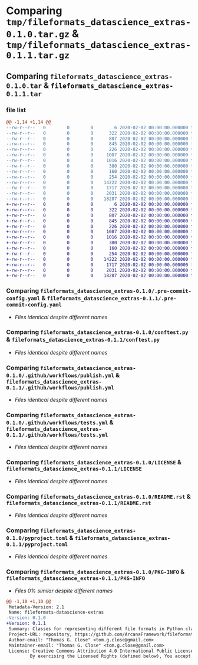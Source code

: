 # Comparing `tmp/fileformats_datascience_extras-0.1.0.tar.gz` & `tmp/fileformats_datascience_extras-0.1.1.tar.gz`

## Comparing `fileformats_datascience_extras-0.1.0.tar` & `fileformats_datascience_extras-0.1.1.tar`

### file list

```diff
@@ -1,14 +1,14 @@
--rw-r--r--   0        0        0        6 2020-02-02 00:00:00.000000 fileformats_datascience_extras-0.1.0/.codespell-ignorewords
--rw-r--r--   0        0        0      322 2020-02-02 00:00:00.000000 fileformats_datascience_extras-0.1.0/.flake8
--rw-r--r--   0        0        0      807 2020-02-02 00:00:00.000000 fileformats_datascience_extras-0.1.0/.pre-commit-config.yaml
--rw-r--r--   0        0        0      845 2020-02-02 00:00:00.000000 fileformats_datascience_extras-0.1.0/conftest.py
--rw-r--r--   0        0        0      226 2020-02-02 00:00:00.000000 fileformats_datascience_extras-0.1.0/pytest.ini
--rw-r--r--   0        0        0     1087 2020-02-02 00:00:00.000000 fileformats_datascience_extras-0.1.0/.github/workflows/publish.yml
--rw-r--r--   0        0        0     1016 2020-02-02 00:00:00.000000 fileformats_datascience_extras-0.1.0/.github/workflows/tests.yml
--rw-r--r--   0        0        0      380 2020-02-02 00:00:00.000000 fileformats_datascience_extras-0.1.0/fileformats/extras/datascience/__init__.py
--rw-r--r--   0        0        0      160 2020-02-02 00:00:00.000000 fileformats_datascience_extras-0.1.0/fileformats/extras/datascience/_version.py
--rw-r--r--   0        0        0      254 2020-02-02 00:00:00.000000 fileformats_datascience_extras-0.1.0/.gitignore
--rw-r--r--   0        0        0    14222 2020-02-02 00:00:00.000000 fileformats_datascience_extras-0.1.0/LICENSE
--rw-r--r--   0        0        0     1717 2020-02-02 00:00:00.000000 fileformats_datascience_extras-0.1.0/README.rst
--rw-r--r--   0        0        0     2031 2020-02-02 00:00:00.000000 fileformats_datascience_extras-0.1.0/pyproject.toml
--rw-r--r--   0        0        0    18287 2020-02-02 00:00:00.000000 fileformats_datascience_extras-0.1.0/PKG-INFO
+-rw-r--r--   0        0        0        6 2020-02-02 00:00:00.000000 fileformats_datascience_extras-0.1.1/.codespell-ignorewords
+-rw-r--r--   0        0        0      322 2020-02-02 00:00:00.000000 fileformats_datascience_extras-0.1.1/.flake8
+-rw-r--r--   0        0        0      807 2020-02-02 00:00:00.000000 fileformats_datascience_extras-0.1.1/.pre-commit-config.yaml
+-rw-r--r--   0        0        0      845 2020-02-02 00:00:00.000000 fileformats_datascience_extras-0.1.1/conftest.py
+-rw-r--r--   0        0        0      226 2020-02-02 00:00:00.000000 fileformats_datascience_extras-0.1.1/pytest.ini
+-rw-r--r--   0        0        0     1087 2020-02-02 00:00:00.000000 fileformats_datascience_extras-0.1.1/.github/workflows/publish.yml
+-rw-r--r--   0        0        0     1016 2020-02-02 00:00:00.000000 fileformats_datascience_extras-0.1.1/.github/workflows/tests.yml
+-rw-r--r--   0        0        0      380 2020-02-02 00:00:00.000000 fileformats_datascience_extras-0.1.1/fileformats/extras/datascience/__init__.py
+-rw-r--r--   0        0        0      160 2020-02-02 00:00:00.000000 fileformats_datascience_extras-0.1.1/fileformats/extras/datascience/_version.py
+-rw-r--r--   0        0        0      254 2020-02-02 00:00:00.000000 fileformats_datascience_extras-0.1.1/.gitignore
+-rw-r--r--   0        0        0    14222 2020-02-02 00:00:00.000000 fileformats_datascience_extras-0.1.1/LICENSE
+-rw-r--r--   0        0        0     1717 2020-02-02 00:00:00.000000 fileformats_datascience_extras-0.1.1/README.rst
+-rw-r--r--   0        0        0     2031 2020-02-02 00:00:00.000000 fileformats_datascience_extras-0.1.1/pyproject.toml
+-rw-r--r--   0        0        0    18287 2020-02-02 00:00:00.000000 fileformats_datascience_extras-0.1.1/PKG-INFO
```

### Comparing `fileformats_datascience_extras-0.1.0/.pre-commit-config.yaml` & `fileformats_datascience_extras-0.1.1/.pre-commit-config.yaml`

 * *Files identical despite different names*

### Comparing `fileformats_datascience_extras-0.1.0/conftest.py` & `fileformats_datascience_extras-0.1.1/conftest.py`

 * *Files identical despite different names*

### Comparing `fileformats_datascience_extras-0.1.0/.github/workflows/publish.yml` & `fileformats_datascience_extras-0.1.1/.github/workflows/publish.yml`

 * *Files identical despite different names*

### Comparing `fileformats_datascience_extras-0.1.0/.github/workflows/tests.yml` & `fileformats_datascience_extras-0.1.1/.github/workflows/tests.yml`

 * *Files identical despite different names*

### Comparing `fileformats_datascience_extras-0.1.0/LICENSE` & `fileformats_datascience_extras-0.1.1/LICENSE`

 * *Files identical despite different names*

### Comparing `fileformats_datascience_extras-0.1.0/README.rst` & `fileformats_datascience_extras-0.1.1/README.rst`

 * *Files identical despite different names*

### Comparing `fileformats_datascience_extras-0.1.0/pyproject.toml` & `fileformats_datascience_extras-0.1.1/pyproject.toml`

 * *Files identical despite different names*

### Comparing `fileformats_datascience_extras-0.1.0/PKG-INFO` & `fileformats_datascience_extras-0.1.1/PKG-INFO`

 * *Files 0% similar despite different names*

```diff
@@ -1,10 +1,10 @@
 Metadata-Version: 2.1
 Name: fileformats-datascience-extras
-Version: 0.1.0
+Version: 0.1.1
 Summary: Classes for representing different file formats in Python classes for use in type hinting in data workflows
 Project-URL: repository, https://github.com/ArcanaFramework/fileformats-datascience-extras
 Author-email: "Thomas G. Close" <tom.g.close@gmail.com>
 Maintainer-email: "Thomas G. Close" <tom.g.close@gmail.com>
 License: Creative Commons Attribution 4.0 International Public License
         By exercising the Licensed Rights (defined below), You accept and agree to be bound by the terms and conditions of this Creative Commons Attribution 4.0 International Public License ("Public License"). To the extent this Public License may be interpreted as a contract, You are granted the Licensed Rights in consideration of Your acceptance of these terms and conditions, and the Licensor grants You such rights in consideration of benefits the Licensor receives from making the Licensed Material available under these terms and conditions.
```

